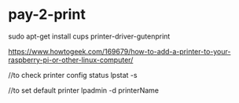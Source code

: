 # pay-2-print

sudo apt-get install cups printer-driver-gutenprint

https://www.howtogeek.com/169679/how-to-add-a-printer-to-your-raspberry-pi-or-other-linux-computer/

//to check printer config status
lpstat -s

//to set default printer
lpadmin -d printerName
